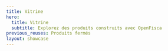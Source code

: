 ```yaml
---
title: Vitrine
hero:
  title: Vitrine
  subtitle: Explorez des produits construits avec OpenFisca
previous_reuses: Produits fermés
layout: showcase
---
```

